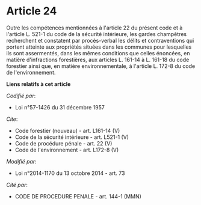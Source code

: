 # Article 24

Outre les compétences mentionnées à l'article 22 du présent code et à l'article L. 521-1 du code de la sécurité intérieure,
les gardes champêtres recherchent et constatent par procès-verbal les délits et contraventions qui portent atteinte aux
propriétés situées dans les communes pour lesquelles ils sont assermentés, dans les mêmes conditions que celles énoncées, en
matière d'infractions forestières, aux articles L. 161-14 à L. 161-18 du code forestier ainsi que, en matière
environnementale, à l'article L. 172-8 du code de l'environnement.

**Liens relatifs à cet article**

_Codifié par_:

  - Loi n°57-1426 du 31 décembre 1957

_Cite_:

  - Code forestier (nouveau) - art. L161-14 (V)
  - Code de la sécurité intérieure - art. L521-1 (V)
  - Code de procédure pénale - art. 22 (V)
  - Code de l'environnement - art. L172-8 (V)

_Modifié par_:

  - Loi n°2014-1170 du 13 octobre 2014 - art. 73

_Cité par_:

  - CODE DE PROCEDURE PENALE - art. 144-1 (MMN)
